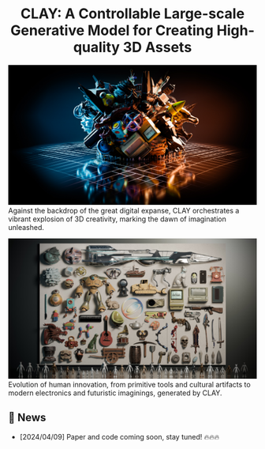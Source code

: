 <div align="center">

# CLAY: A Controllable Large-scale Generative Model for Creating High-quality 3D Assets


</div>

![image_1](assets/teaser.jpg)
Against the backdrop of the great digital expanse, CLAY orchestrates a vibrant explosion of 3D creativity, marking the dawn of imagination unleashed.


![image_2](assets/gallery.jpg)
Evolution of human innovation, from primitive tools and cultural artifacts to modern electronics and futuristic imaginings, generated by CLAY.


## 🚩 News

- [2024/04/09] Paper and code coming soon, stay tuned! 🔥🔥🔥
